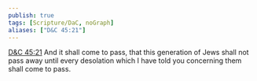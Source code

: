 ```yaml
---
publish: true
tags: [Scripture/DaC, noGraph]
aliases: ["D&C 45:21"]
---
```

[D&C 45:21](https://churchofjesuschrist.org/study/scriptures/dc-testament/dc/45?lang=eng&id=p21#p21) And it shall come to pass, that this generation of Jews shall not pass away until every desolation which I have told you concerning them shall come to pass.
